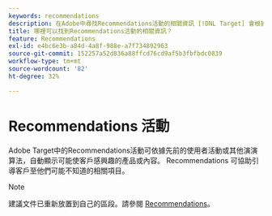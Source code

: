 ```yaml
---
keywords: recommendations
description: 在Adobe中尋找Recommendations活動的相關資訊 [!DNL Target] 會根據先前的使用者行為，自動顯示可能使客戶感興趣的產品或內容。
title: 哪裡可以找到Recommendations活動的相關資訊？
feature: Recommendations
exl-id: e4bc6e3b-a84d-4a8f-988e-a7f734892963
source-git-commit: 152257a52d836a88ffcd76cd9af5b3fbfbdc0839
workflow-type: tm+mt
source-wordcount: '82'
ht-degree: 32%

---
```


# Recommendations 活動

Adobe Target中的Recommendations活動可依據先前的使用者活動或其他演演算法，自動顯示可能使客戶感興趣的產品或內容。 Recommendations 可協助引導客戶至他們可能不知道的相關項目。

>[!NOTE]
>
>建議文件已重新放置到自己的區段。請參閱 [Recommendations](/help/main/c-recommendations/recommendations.md#concept_7556C8A4543942F2A77B13A29339C0C0)。
